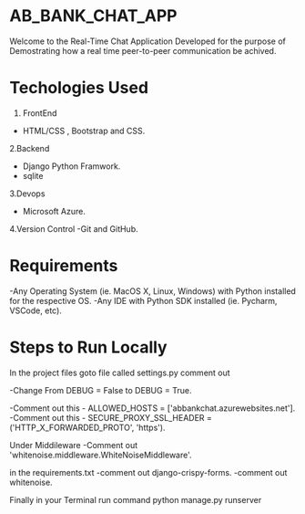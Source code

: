 # AB_BANK_CHAT_APP

Welcome to the Real-Time Chat Application Developed for the purpose of Demostrating how  a real time  peer-to-peer communication be achived.


# Techologies Used 
1. FrontEnd 
- HTML/CSS , Bootstrap and CSS.

2.Backend 
-  Django Python Framwork.
-  sqlite

3.Devops 
- Microsoft Azure. 

4.Version Control 
 -Git and GitHub. 
 
 # Requirements
 -Any Operating System (ie. MacOS X, Linux, Windows) with Python  installed for the respective OS.
 -Any IDE with Python  SDK installed (ie. Pycharm, VSCode, etc).
 
 
 # Steps to Run Locally 
 
 
 In the project files goto file called settings.py comment out 
 
  -Change From DEBUG = False to DEBUG = True.

 -Comment out this -  ALLOWED_HOSTS = ['abbankchat.azurewebsites.net'].
 -Comment out this -  SECURE_PROXY_SSL_HEADER = ('HTTP_X_FORWARDED_PROTO', 'https').
 
 
 Under Middileware 
  -Comment out 'whitenoise.middleware.WhiteNoiseMiddleware'.
 
 in the requirements.txt 
  -comment out django-crispy-forms.
  -comment out whitenoise.
  
  
  Finally 
  in your Terminal 
  run command  python manage.py runserver
 
 
 
 
   

